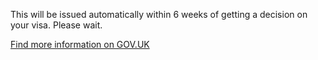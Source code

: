 This will be issued automatically within 6 weeks of getting a decision on your visa. Please wait. 

[Find more information on GOV.UK](https://www.gov.uk/healthcare-immigration-application/refunds)